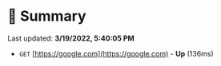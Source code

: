 # 📖 Summary
Last updated: **3/19/2022, 5:40:05 PM**

- `GET` [https://google.com](https://google.com) - **Up** (136ms)
